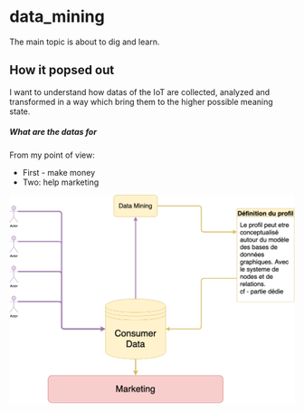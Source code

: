 # data_mining
The main topic is about to dig and learn.

## How it popsed out

I want to understand how datas of the IoT are collected, analyzed and transformed in a way which bring them to the higher possible meaning state.

##### What are the datas for

From my point of view:
- First - make money
- Two: help marketing

![Schema of data usage](https://github.com/Guits32/data_mining/blob/master/img/IoT_model.png)